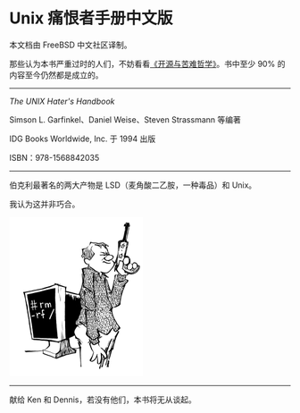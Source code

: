 # Unix 痛恨者手册中文版


本文档由 FreeBSD 中文社区译制。

那些认为本书严重过时的人们，不妨看看[《开源与苦难哲学》](https://book.bsdasia.org/di-2-zhang-ku-nan-zhe-xue-yan-jiu/di-2.1-jie-linux-yu-ku-nan-zhe-xue)。书中至少 90% 的内容至今仍然都是成立的。

---

*The UNIX Hater's Handbook*

Simson L. Garfinkel、Daniel Weise、Steven Strassmann 等编著

IDG Books Worldwide, Inc. 于 1994 出版

ISBN：978-1568842035

---


伯克利最著名的两大产物是 LSD（麦角酸二乙胺，一种毒品）和 Unix。

我认为这并非巧合。


![](.gitbook/assets/ugh.png)

---

献给 Ken 和 Dennis，若没有他们，本书将无从谈起。

